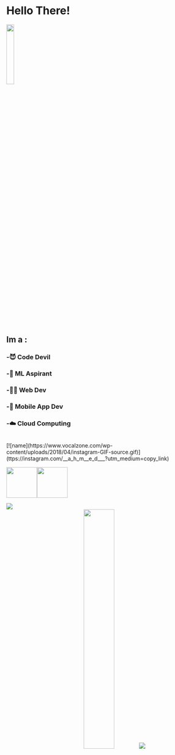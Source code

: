 # Hello There!
<img src="https://media2.giphy.com/media/fPSxQDOJ7bGso/200.gif" width="20%">

## Im a :



### -😈 Code Devil

### -🤖 ML Aspirant

### -👨‍💻 Web Dev
  
### -📱 Mobile App Dev

### -☁️ Cloud Computing
<br>
<div>
  [![name](https://www.vocalzone.com/wp-content/uploads/2018/04/instagram-GIF-source.gif)](ttps://instagram.com/__a_h_m__e_d___?utm_medium=copy_link)

  <img src="https://i.pinimg.com/originals/d3/3b/d9/d33bd9baa83a336184055c07dc8ccaa8.gif" height="80px"/><a src=""><img src="https://rapidapi.com/blog/wp-content/uploads/2017/01/octocat.gif" height="80px"/></a>
  </div>
<img src="https://komarev.com/ghpvc/?username=AdheelAhmed-D3CD&color=f833ff">
<div align="center">
<img src="https://media.tenor.com/images/217f0468962e1c1703c8719aca1b6b0b/tenor.gif" width="40%"/> <img src="https://github-readme-stats.vercel.app/api?username=AdheelAhmed-D3CD&&count_private=true&show_icons=true&text_color=daf7dc&&theme=midnight-purple">
</div>




